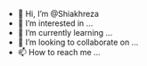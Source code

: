 - 👋 Hi, I’m @Shiakhreza
- 👀 I’m interested in ...
- 🌱 I’m currently learning ...
- 💞️ I’m looking to collaborate on ...
- 📫 How to reach me ...

<!---
Shiakhreza/Shiakhreza is a ✨ special ✨ repository because its `README.md` (this file) appears on your GitHub profile.
You can click the Preview link to take a look at your changes.
--->
